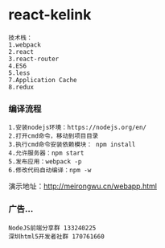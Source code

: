 # react-kelink
```
技术栈：
1.webpack
2.react
3.react-router
4.ES6
5.less
7.Application Cache
8.redux
```
### 编译流程
```
1.安装nodejs环境：https://nodejs.org/en/
2.打开cmd命令，移动到项目目录
3.执行cmd命令安装依赖模块： npm install
4.允许服务器：npm start
5.发布应用：webpack -p
6.修改代码自动编译：npm -w
```

演示地址：http://meirongwu.cn/webapp.html

### 广告...
```
NodeJS前端分享群 133240225
深圳html5开发者社群 170761660
```
